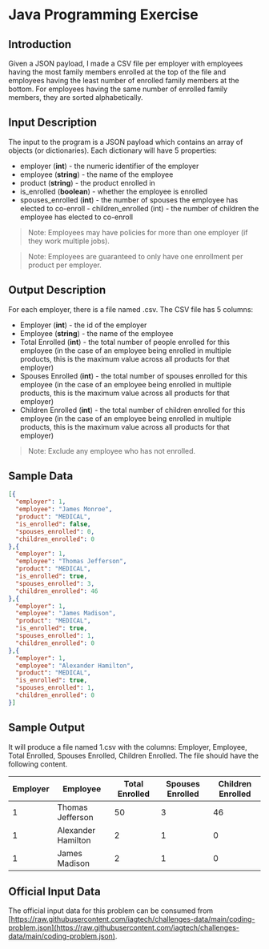 # Java Programming Exercise

## Introduction

Given a JSON payload, I made a CSV file per employer with employees having the most family members enrolled at the top of the file and employees having the least number of enrolled family members at the bottom. For employees having the same number of enrolled family members, they are sorted alphabetically.

## Input Description

The input to the program is a JSON payload which contains an array of objects (or dictionaries). Each dictionary will have 5 properties:

- employer (**int**) - the numeric identifier of the employer
- employee (**string**) - the name of the employee
- product (**string**) - the product enrolled in
- is_enrolled (**boolean**) - whether the employee is enrolled
- spouses_enrolled (**int**) - the number of spouses the employee has elected to co-enroll - children_enrolled (int) - the number of children the employee has elected to co-enroll

> Note: Employees may have policies for more than one employer (if they work multiple jobs).

> Note: Employees are guaranteed to only have one enrollment per product per employer.

## Output Description

For each employer, there is a file named <employer>.csv. The CSV file has 5 columns:

- Employer (**int**) - the id of the employer
- Employee (**string**) - the name of the employee
- Total Enrolled (**int**) - the total number of people enrolled for this employee (in the case of an employee being enrolled in multiple products, this is the maximum value across all products for that employer)
- Spouses Enrolled (**int**) - the total number of spouses enrolled for this employee (in the case of an employee being enrolled in multiple products, this is the maximum value across all products for that employer)
- Children Enrolled (**int**) - the total number of children enrolled for this employee (in the case of an employee being enrolled in multiple products, this is the maximum value across all products for that employer)

> Note: Exclude any employee who has not enrolled.

## Sample Data

```json
[{
  "employer": 1,
  "employee": "James Monroe",
  "product": "MEDICAL",
  "is_enrolled": false,
  "spouses_enrolled": 0,
  "children_enrolled": 0
},{
  "employer": 1,
  "employee": "Thomas Jefferson",
  "product": "MEDICAL",
  "is_enrolled": true,
  "spouses_enrolled": 3,
  "children_enrolled": 46
},{
  "employer": 1,
  "employee": "James Madison",
  "product": "MEDICAL",
  "is_enrolled": true,
  "spouses_enrolled": 1,
  "children_enrolled": 0
},{
  "employer": 1,
  "employee": "Alexander Hamilton",
  "product": "MEDICAL",
  "is_enrolled": true,
  "spouses_enrolled": 1,
  "children_enrolled": 0
}]
```
  
## Sample Output

It will produce a file named 1.csv with the columns: Employer, Employee, Total Enrolled, Spouses Enrolled, Children Enrolled. The file should have the following content.

| Employer | Employee | Total Enrolled | Spouses Enrolled | Children Enrolled |
| --- | --- | --- | --- | --- |
| 1 | Thomas Jefferson | 50 | 3 | 46 |
| 1 | Alexander Hamilton | 2 | 1 | 0 |
| 1 | James Madison | 2 | 1 | 0 |

## Official Input Data
  
The official input data for this problem can be consumed from [https://raw.githubusercontent.com/iagtech/challenges-data/main/coding-problem.json](https://raw.githubusercontent.com/iagtech/challenges-data/main/coding-problem.json).
